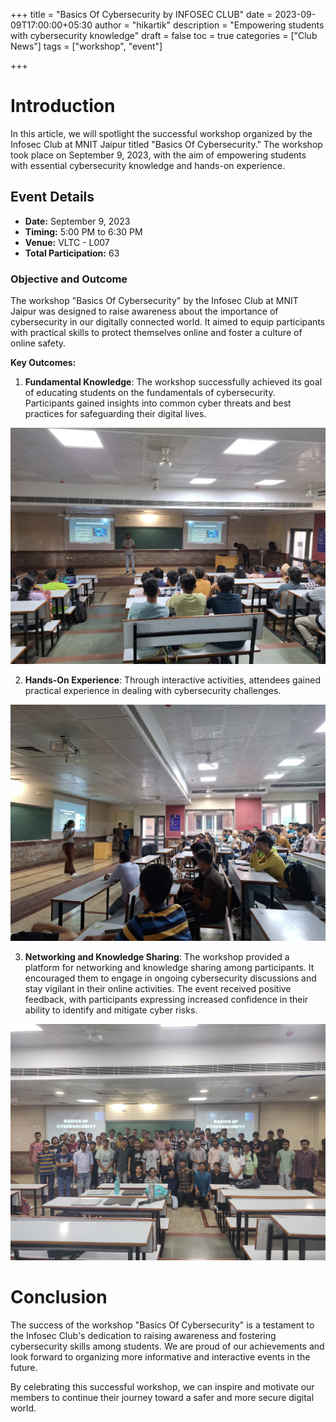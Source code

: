 +++
title = "Basics Of Cybersecurity by INFOSEC CLUB"
date = 2023-09-09T17:00:00+05:30
author = "hikartik"
description = "Empowering students with cybersecurity knowledge"
draft = false
toc = true
categories = ["Club News"]
tags = ["workshop", "event"]

+++

# Introduction

In this article, we will spotlight the successful workshop organized by the Infosec Club at MNIT Jaipur titled "Basics Of Cybersecurity." The workshop took place on September 9, 2023, with the aim of empowering students with essential cybersecurity knowledge and hands-on experience.

## Event Details

- **Date:** September 9, 2023
- **Timing:** 5:00 PM to 6:30 PM
- **Venue:** VLTC - L007
- **Total Participation:** 63

### Objective and Outcome

The workshop "Basics Of Cybersecurity" by the Infosec Club at MNIT Jaipur was designed to raise awareness about the importance of cybersecurity in our digitally connected world. It aimed to equip participants with practical skills to protect themselves online and foster a culture of online safety.

**Key Outcomes:**

1. **Fundamental Knowledge**: The workshop successfully achieved its goal of educating students on the fundamentals of cybersecurity. Participants gained insights into common cyber threats and best practices for safeguarding their digital lives.

![Event picture](/static/cyber_security_image3.jpg)

2. **Hands-On Experience**: Through interactive activities, attendees gained practical experience in dealing with cybersecurity challenges.

![Event picture](/static/cyber_security_image1.jpg)

3. **Networking and Knowledge Sharing**: The workshop provided a platform for networking and knowledge sharing among participants. It encouraged them to engage in ongoing cybersecurity discussions and stay vigilant in their online activities.
The event received positive feedback, with participants expressing increased confidence in their ability to identify and mitigate cyber risks.

![Event picture](/static/cyber_security_image2.jpg)

# Conclusion

The success of the workshop "Basics Of Cybersecurity" is a testament to the Infosec Club's dedication to raising awareness and fostering cybersecurity skills among students. We are proud of our achievements and look forward to organizing more informative and interactive events in the future.

By celebrating this successful workshop, we can inspire and motivate our members to continue their journey toward a safer and more secure digital world.
